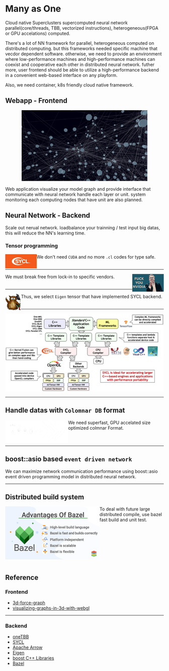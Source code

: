 # Many as One

Cloud native Superclusters supercomputed neural network parallel(core/threads, TBB, vectorized instructions), heterogeneous(FPGA or GPU accelations) computed.

There's a lot of NN framework for parallel, heterogeneous computed on distributed computing. but this frameworks needed specific machine that vecdor dependent software. otherwise, we need to provide an environment where low-performance machines and high-performance machines can coexist and cooperative each other in distributed neural network. futher more, user frontend should be able to utilize a high-performance backend in a convenient web-based interface on any playform.

Also, we need container, k8s friendly cloud native framework.

## Webapp - Frontend

<p align="center">
    <img width=400 src="dense-layer.png" alt="Dense layer">
</p>

Web application visualize your model graph and provide interface that communicate with neural network handle each layer or unit. system monitoring each computing nodes that have unit are also planned.

## Neural Network - Backend

Scale out nerual network. loadbalance your trainning / test input big datas, this will reduce the NN's learning time.

### Tensor programming

<img width=100 align="left" src="header-logo.png" alt="SYCL">

We don't need `CUDA` and no more `.cl` codes for type safe.
<br>
<br>

---

<img width=100 align="right" src="Linus-Torvalds-Fuck-You-Nvidia.jpg" alt="Independent from machine vendors">

We must break free from lock-in to specific vendors.
<br>
<br>

---

<img align="left" width=50 src="Eigen_Silly_Professor_135x135.png" alt="Eigen">

Thus, we select `Eigen` tensor that have implemented SYCL backend.
<br>
<br>

---

<p align="center">
    <img width=600 src="2020-05-sycl-landing-page-01_3.jpg" alt="sycl flow">
</p>

---

## Handle datas with `Colomnar DB` format

<img align="left" width=200 src="arrow-inverse.png" alt="Eigen">

We need superfast, GPU accelated size optimized colmnar Format.
<br>
<br>
<br>

---

## boost::asio based `event driven network`

We can maximize network communication performance using boost::asio event driven programming model in distributed neural network.

---
## Distributed build system

<img align="left" width=300 src="xenonstack-advantages-of-bazel.png" alt="Eigen">

<p>
    To deal with future large distributed compile, use bazel fast build and unit test.
</p>

<br>
<br>
<br>
<br>
<br>
<br>
<br>

## Reference

### Frontend

- [3d-force-graph](https://github.com/vasturiano/3d-force-graph)
- [visualizing-graphs-in-3d-with-webgl](https://neo4j.com/developer-blog/visualizing-graphs-in-3d-with-webgl/)

---
### Backend

- [oneTBB](https://github.com/oneapi-src/oneTBB)
- [SYCL](https://en.wikipedia.org/wiki/SYCL)
- [Apache Arrow](https://en.wikipedia.org/wiki/Apache_Arrow)
- [Eigen](https://en.wikipedia.org/wiki/Eigen_(C%2B%2B_library))
- [boost C++ Libraries](https://www.boost.org/)
- [Bazel](https://en.wikipedia.org/wiki/Bazel_(software))

